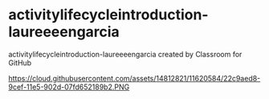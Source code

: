 # activitylifecycleintroduction-laureeeengarcia
activitylifecycleintroduction-laureeeengarcia created by Classroom for GitHub


https://cloud.githubusercontent.com/assets/14812821/11620584/22c9aed8-9cef-11e5-902d-07fd652189b2.PNG

